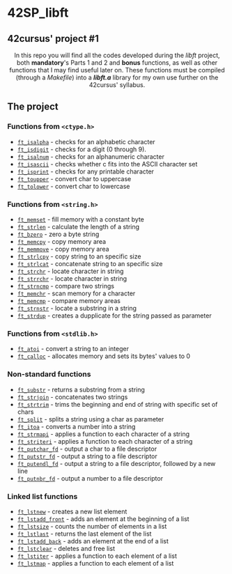 # 42SP_libft
## 42cursus' project #1


<p align=center>
	In this repo you will find all the codes developed during the <i>libft</i> project, both <b>mandatory</b>'s Parts 1 and 2 and <b>bonus</b> functions, as well as other functions that I may find useful later on. These functions must be compiled (through a <i>Makefile</i>) into a <b><i>libft.a</b></i> library for my own use further on the 42cursus' syllabus.
</p>

## The project


### Functions from `<ctype.h>`

- [`ft_isalpha`](ft_isalpha.c)	- checks  for  an  alphabetic  character
- [`ft_isdigit`](ft_isdigit.c)	- checks for a digit (0 through 9).
- [`ft_isalnum`](ft_isalnum.c)	- checks for an alphanumeric character
- [`ft_isascii`](ft_isascii.c)	- checks whether c fits into the ASCII character set
- [`ft_isprint`](ft_isprint.c)	- checks for any printable character
- [`ft_toupper`](ft_toupper.c)	- convert char to uppercase
- [`ft_tolower`](ft_tolower.c)	- convert char to lowercase

### Functions from `<string.h>`

- [`ft_memset`](ft_memset.c)	- fill memory with a constant byte
- [`ft_strlen`](ft_strlen.c)	- calculate the length of a string
- [`ft_bzero`](ft_bzero.c)	- zero a byte string
- [`ft_memcpy`](ft_memcpy.c)	- copy memory area
- [`ft_memmove`](ft_memmove.c)	- copy memory area
- [`ft_strlcpy`](ft_strlcpy.c)	- copy string to an specific size
- [`ft_strlcat`](ft_strlcat.c)	- concatenate string to an specific size
- [`ft_strchr`](ft_strchr.c)	- locate character in string
- [`ft_strrchr`](ft_strrchr.c)	- locate character in string
- [`ft_strncmp`](ft_strncmp.c)	- compare two strings
- [`ft_memchr`](ft_memchr.c)	- scan memory for a character
- [`ft_memcmp`](ft_memcmp.c)	- compare memory areas
- [`ft_strnstr`](ft_strnstr.c)	- locate a substring in a string
- [`ft_strdup`](ft_strdup.c)	- creates a dupplicate for the string passed as parameter

### Functions from `<stdlib.h>`
- [`ft_atoi`](ft_atoi.c)	- convert a string to an integer
- [`ft_calloc`](ft_calloc.c)	- allocates memory and sets its bytes' values to 0

### Non-standard functions
- [`ft_substr`](ft_substr.c)	- returns a substring from a string
- [`ft_strjoin`](ft_strjoin.c)	- concatenates two strings
- [`ft_strtrim`](ft_strtrim.c)	- trims the beginning and end of string with specific set of chars
- [`ft_split`](ft_split.c)	- splits a string using a char as parameter
- [`ft_itoa`](ft_itoa.c)	- converts a number into a string
- [`ft_strmapi`](ft_strmapi.c)	- applies a function to each character of a string
- [`ft_striteri`](ft_striteri.c)	- applies a function to each character of a string
- [`ft_putchar_fd`](ft_putchar_fd.c)	- output a char to a file descriptor
- [`ft_putstr_fd`](ft_putstr_fd.c)	- output a string to a file descriptor
- [`ft_putendl_fd`](ft_putendl_fd.c)	- output a string to a file descriptor, followed by a new line
- [`ft_putnbr_fd`](ft_putnbr_fd.c)	- output a number to a file descriptor

### Linked list functions

- [`ft_lstnew`](ft_lstnew.c)	- creates a new list element
- [`ft_lstadd_front`](ft_lstadd_front.c)	- adds an element at the beginning of a list
- [`ft_lstsize`](ft_lstsize.c)	- counts the number of elements in a list
- [`ft_lstlast`](ft_lstlast.c)	- returns the last element of the list
- [`ft_lstadd_back`](ft_lstadd_back.c)	- adds an element at the end of a list
- [`ft_lstclear`](ft_lstclear.c)	- deletes and free list
- [`ft_lstiter`](ft_lstiter.c)	- applies a function to each element of a list
- [`ft_lstmap`](ft_lstmap.c)	- applies a function to each element of a list
